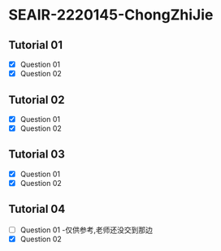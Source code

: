 # SEAIR-2220145-ChongZhiJie
## Tutorial 01
- [x] Question 01
- [X] Question 02
## Tutorial 02
- [x] Question 01
- [X] Question 02
## Tutorial 03
- [x] Question 01
- [X] Question 02
## Tutorial 04
- [ ] Question 01 -仅供参考,老师还没交到那边
- [X] Question 02
